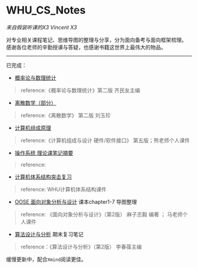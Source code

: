 # WHU_CS_Notes
_来自假装听课的X3_ 
_Vincent X3_

对专业相关课程笔记、思维导图的整理与分享，分为面向备考与面向框架梳理。
感谢各位老师的辛勤授课与答疑，也感谢书籍这世界上最伟大的物品。

---
已完成：
- [概率论与数理统计](./math/Probability_theory)
> reference:《概率论与数理统计》第二版 齐民友主编
- [离散数学（部分）](./math/Discrete_mathematics)
> reference:《离散数学》 第二版 刘玉珍
- [计算机组成原理](./cs/Principles_of_Computer_Composition)
> reference:《计算机组成与设计 硬件/软件接口》 第五版；熊老师个人课件
- [操作系统 理论课笔记摘要](./cs/operating_system_notes)
> reference:
- [计算机体系结构突击复习](./cs/Computer_architecture)
> reference: WHU计算机体系结构课件
- [OOSE 面向对象分析与设计](./cs/OOSE)
课本chapter1-7 导图整理
> reference: 《面向对象分析与设计》（第2版） 麻子志毅 编著 ； 马老师个人课件
- [算法设计与分析](./cs/algorithm/algorithm_course_review.pdf)
期末复习笔记
> reference：《算法设计与分析》（第2版） 李春葆主编


缓慢更新中，配合`Xmind`阅读更佳。

